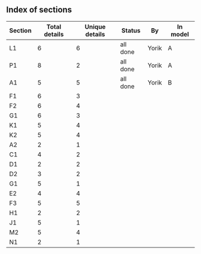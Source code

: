 ## Index of sections



| Section | Total details | Unique details | Status   | By    | In model |
| ------- | ------------- | -------------- | -------- | ----- | -------- |
| L1      | 6             | 6              | all done | Yorik | A        |
| P1      | 8             | 2              | all done | Yorik | A        |
| A1      | 5             | 5              | all done | Yorik | B        |
| F1      | 6             | 3              |          |       |          |
| F2      | 6             | 4              |          |       |          |
| G1      | 6             | 3              |          |       |          |
| K1      | 5             | 4              |          |       |          |
| K2      | 5             | 4              |          |       |          |
| A2      | 2             | 1              |          |       |          |
| C1      | 4             | 2              |          |       |          |
| D1      | 2             | 2              |          |       |          |
| D2      | 3             | 2              |          |       |          |
| G1      | 5             | 1              |          |       |          |
| E2      | 4             | 4              |          |       |          |
| F3      | 5             | 5              |          |       |          |
| H1      | 2             | 2              |          |       |          |
| J1      | 5             | 1              |          |       |          |
| M2      | 5             | 4              |          |       |          |
| N1      | 2             | 1              |          |       |          |

 
